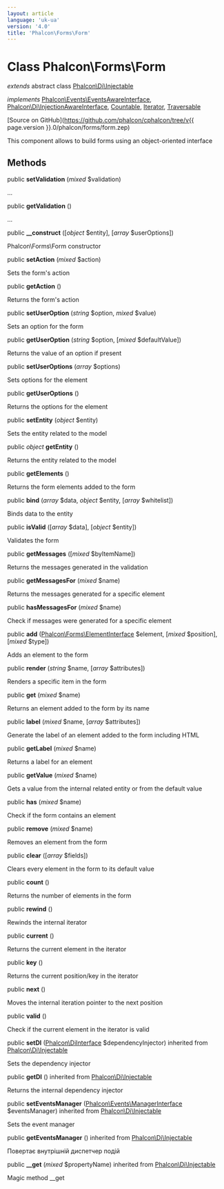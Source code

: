 ```yaml
---
layout: article
language: 'uk-ua'
version: '4.0'
title: 'Phalcon\Forms\Form'
---
```

# Class **Phalcon\Forms\Form**

*extends* abstract class [Phalcon\Di\Injectable](Phalcon_Di_Injectable)

*implements* [Phalcon\Events\EventsAwareInterface](Phalcon_Events_EventsAwareInterface), [Phalcon\Di\InjectionAwareInterface](Phalcon_Di_InjectionAwareInterface), [Countable](https://php.net/manual/en/class.countable.php), [Iterator](https://php.net/manual/en/class.iterator.php), [Traversable](https://php.net/manual/en/class.traversable.php)

[Source on GitHub](https://github.com/phalcon/cphalcon/tree/v{{ page.version }}.0/phalcon/forms/form.zep)

This component allows to build forms using an object-oriented interface

## Methods

public **setValidation** (*mixed* $validation)

...

public **getValidation** ()

...

public **__construct** ([*object* $entity], [*array* $userOptions])

Phalcon\Forms\Form constructor

public **setAction** (*mixed* $action)

Sets the form's action

public **getAction** ()

Returns the form's action

public **setUserOption** (*string* $option, *mixed* $value)

Sets an option for the form

public **getUserOption** (*string* $option, [*mixed* $defaultValue])

Returns the value of an option if present

public **setUserOptions** (*array* $options)

Sets options for the element

public **getUserOptions** ()

Returns the options for the element

public **setEntity** (*object* $entity)

Sets the entity related to the model

public *object* **getEntity** ()

Returns the entity related to the model

public **getElements** ()

Returns the form elements added to the form

public **bind** (*array* $data, *object* $entity, [*array* $whitelist])

Binds data to the entity

public **isValid** ([*array* $data], [*object* $entity])

Validates the form

public **getMessages** ([*mixed* $byItemName])

Returns the messages generated in the validation

public **getMessagesFor** (*mixed* $name)

Returns the messages generated for a specific element

public **hasMessagesFor** (*mixed* $name)

Check if messages were generated for a specific element

public **add** ([Phalcon\Forms\ElementInterface](Phalcon_Forms_ElementInterface) $element, [*mixed* $position], [*mixed* $type])

Adds an element to the form

public **render** (*string* $name, [*array* $attributes])

Renders a specific item in the form

public **get** (*mixed* $name)

Returns an element added to the form by its name

public **label** (*mixed* $name, [*array* $attributes])

Generate the label of an element added to the form including HTML

public **getLabel** (*mixed* $name)

Returns a label for an element

public **getValue** (*mixed* $name)

Gets a value from the internal related entity or from the default value

public **has** (*mixed* $name)

Check if the form contains an element

public **remove** (*mixed* $name)

Removes an element from the form

public **clear** ([*array* $fields])

Clears every element in the form to its default value

public **count** ()

Returns the number of elements in the form

public **rewind** ()

Rewinds the internal iterator

public **current** ()

Returns the current element in the iterator

public **key** ()

Returns the current position/key in the iterator

public **next** ()

Moves the internal iteration pointer to the next position

public **valid** ()

Check if the current element in the iterator is valid

public **setDI** ([Phalcon\DiInterface](Phalcon_DiInterface) $dependencyInjector) inherited from [Phalcon\Di\Injectable](Phalcon_Di_Injectable)

Sets the dependency injector

public **getDI** () inherited from [Phalcon\Di\Injectable](Phalcon_Di_Injectable)

Returns the internal dependency injector

public **setEventsManager** ([Phalcon\Events\ManagerInterface](Phalcon_Events_ManagerInterface) $eventsManager) inherited from [Phalcon\Di\Injectable](Phalcon_Di_Injectable)

Sets the event manager

public **getEventsManager** () inherited from [Phalcon\Di\Injectable](Phalcon_Di_Injectable)

Повертає внутрішній диспетчер подій

public **__get** (*mixed* $propertyName) inherited from [Phalcon\Di\Injectable](Phalcon_Di_Injectable)

Magic method __get